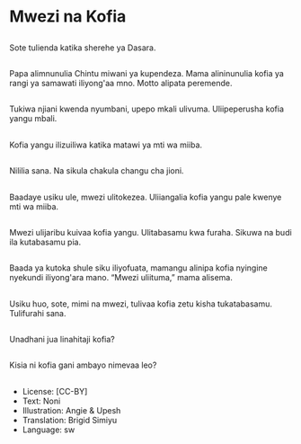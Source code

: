 # Mwezi na Kofia

##
Sote tulienda katika
sherehe ya Dasara.

##
Papa alimnunulia Chintu
miwani ya kupendeza.
Mama alininunulia kofia
ya rangi ya samawati
iliyong'aa mno.
Motto alipata
peremende.

##
Tukiwa njiani kwenda
nyumbani, upepo mkali
ulivuma.
Uliipeperusha kofia
yangu mbali.

##
Kofia yangu ilizuiliwa
katika matawi ya mti
wa miiba.

##
Nililia sana.
Na sikula chakula
changu cha jioni.

##
Baadaye usiku ule,
mwezi ulitokezea.
Uliiangalia kofia yangu
pale kwenye mti wa
miiba.

##
Mwezi ulijaribu kuivaa
kofia yangu.
Ulitabasamu kwa
furaha.
Sikuwa na budi ila
kutabasamu pia.

##
Baada ya kutoka shule
siku iliyofuata,
mamangu alinipa kofia
nyingine nyekundi
iliyong'ara mano.
“Mwezi uliituma,”
mama alisema.

##
Usiku huo, sote, mimi
na mwezi, tulivaa kofia
zetu kisha
tukatabasamu.
Tulifurahi sana.

##
Unadhani jua linahitaji
kofia?

##
Kisia ni kofia gani
ambayo nimevaa leo?

##
* License: [CC-BY]
* Text: Noni
* Illustration: Angie & Upesh
* Translation: Brigid Simiyu
* Language: sw
